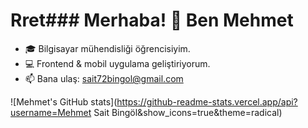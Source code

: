 # Rret### Merhaba! 👋 Ben Mehmet

- 🎓 Bilgisayar mühendisliği öğrencisiyim.
- 💻 Frontend & mobil uygulama geliştiriyorum.
- 📫 Bana ulaş: sait72bingol@gmail.com

![Mehmet's GitHub stats](https://github-readme-stats.vercel.app/api?username=Mehmet Sait Bingöl&show_icons=true&theme=radical)